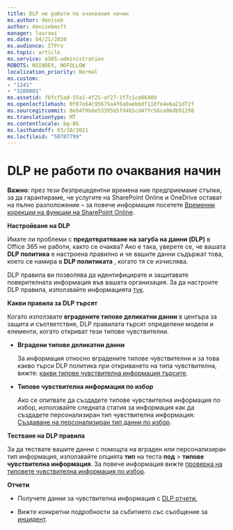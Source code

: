 ```yaml
---
title: DLP не работи по очаквания начин
ms.author: deniseb
author: denisebmsft
manager: laurawi
ms.date: 04/21/2020
ms.audience: ITPro
ms.topic: article
ms.service: o365-administration
ROBOTS: NOINDEX, NOFOLLOW
localization_priority: Normal
ms.custom:
- "1241"
- "3200001"
ms.assetid: f6fcf5ad-55a1-4f25-af27-1f7c1ce06409
ms.openlocfilehash: 0f07e64c95675a4f6a0aeb6df110fe4e6a21d72f
ms.sourcegitcommit: 0eb4f9bde53395b5fd4b5cd4ffc56ca96db91298
ms.translationtype: MT
ms.contentlocale: bg-BG
ms.lasthandoff: 03/10/2021
ms.locfileid: "50707799"
---
```

# <a name="dlp-not-working-as-expected"></a>DLP не работи по очаквания начин

**Важно**: през тези безпрецедентни времена ние предприемаме стъпки, за да гарантираме, че услугите на SharePoint Online и OneDrive остават на пълно разположение – за повече информация посетете [Временни корекции на функции на SharePoint Online](https://aka.ms/ODSPAdjustments).

 **Настройване на DLP**

Имате ли проблеми с **предотвратяване на загуба на данни (DLP)** в Office 365 не работи, както се очаква? Ако е така, уверете се, че вашата **DLP политика** е настроена правилно и че вашите данни съдържат това, което се намира в **DLP политиката** , когато тя се изчислява.
  
DLP правила ви позволява да идентифицирате и защитавате поверителната информация във вашата организация. За да настроите DLP правила, използвайте информацията [тук](https://docs.microsoft.com/microsoft-365/compliance/create-a-dlp-policy-from-a-template).
  
 **Какви правила за DLP търсят**
  
Когато използвате **вградените типове деликатни данни** в центъра за защита и съответствие, DLP правилата търсят определени модели и елементи, когато откриват тези типове чувствителни.
  
- **Вградени типове деликатни данни**

    За информация относно вградените типове чувствителни и за това какво търси DLP политика при откриването на типа чувствителна, вижте: [какви типове чувствителна информация търсите](https://docs.microsoft.com/microsoft-365/compliance/sensitive-information-type-entity-definitions).

- **Типове чувствителна информация по избор**

    Ако се опитвате да създадете типове чувствителна информация по избор, използвайте следната статия за информация как да създадете персонализиран тип чувствителна информация: [Създаване на персонализиран тип данни по избор](https://docs.microsoft.com/microsoft-365/compliance/create-a-custom-sensitive-information-type).

**Тестване на DLP правила**

За да тествате вашите данни с помощта на вграден или персонализиран тип информация, използвайте опцията **тип** на теста **под**  >  **типове чувствителна информация**. За повече информация вижте [проверка на типовете чувствителна информация по избор](https://docs.microsoft.com/microsoft-365/compliance/create-a-custom-sensitive-information-type#create-custom-sensitive-information-types-in-the-security--compliance-center).

 **Отчети**
  
- Получете данни за чувствителна информация с [DLP отчети.](https://docs.microsoft.com/microsoft-365/compliance/data-loss-prevention-policies#dlp-reports)

- Вижте конкретни подробности за събитието със съобщение за [инцидент](https://docs.microsoft.com/microsoft-365/compliance/data-loss-prevention-policies#incident-reports).
